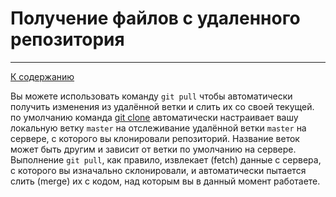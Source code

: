 # Получение файлов с удаленного репозитория
---

[К cодержанию](Содержание.md)

Вы можете использовать команду `git pull` чтобы автоматически получить изменения из удалённой ветки и слить их со своей текущей.
по умолчанию команда [git clone](gitclone.md) автоматически настраивает вашу локальную ветку `master` на отслеживание удалённой ветки `master` на сервере, с которого вы клонировали репозиторий. Название веток может быть другим и зависит от ветки по умолчанию на сервере. Выполнение `git pull`, как правило, извлекает (fetch) данные с сервера, с которого вы изначально склонировали, и автоматически пытается слить (merge) их с кодом, над которым вы в данный момент работаете.